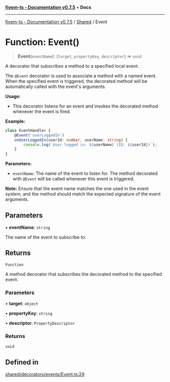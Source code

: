 [**fivem-ts - Documentation v0.7.5**](../../../README.md) • **Docs**

***

[fivem-ts - Documentation v0.7.5](../../../README.md) / [Shared](../README.md) / Event

# Function: Event()

> **Event**(`eventName`): (`target`, `propertyKey`, `descriptor`) => `void`

A decorator that subscribes a method to a specified local event.

The `@Event` decorator is used to associate a method with a named event. When the specified event is triggered, the decorated method will be automatically called with the event's arguments.

**Usage:**
- This decorator listens for an event and invokes the decorated method whenever the event is fired.

**Example:**
```ts
class EventHandler {
    @Event('userLoggedIn')
    onUserLoggedIn(userId: number, userName: string) {
        console.log(`User logged in: ${userName} (ID: ${userId})`);
    }
}
```

**Parameters:**
- `eventName`: The name of the event to listen for. The method decorated with `@Event` will be called whenever this event is triggered.

**Note:** Ensure that the event name matches the one used in the event system, and the method should match the expected signature of the event arguments.

## Parameters

• **eventName**: `string`

The name of the event to subscribe to.

## Returns

`Function`

A method decorator that subscribes the decorated method to the specified event.

### Parameters

• **target**: `object`

• **propertyKey**: `string`

• **descriptor**: `PropertyDescriptor`

### Returns

`void`

## Defined in

[shared/decorators/events/Event.ts:29](https://github.com/Purpose-Dev/fivem-ts/blob/main/src/shared/decorators/events/Event.ts#L29)
